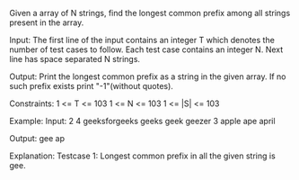 Given a array of N strings, find the longest common prefix among all strings present in the array.

Input:
The first line of the input contains an integer T which denotes the number of test cases to follow. Each test case contains an integer N. Next line has space separated N strings.

Output:
Print the longest common prefix as a string in the given array. If no such prefix exists print "-1"(without quotes).

Constraints:
1 <= T <= 103
1 <= N <= 103
1 <= |S| <= 103

Example:
Input:
2
4
geeksforgeeks geeks geek geezer
3
apple ape april

Output:
gee
ap

Explanation:
Testcase 1: Longest common prefix in all the given string is gee.
